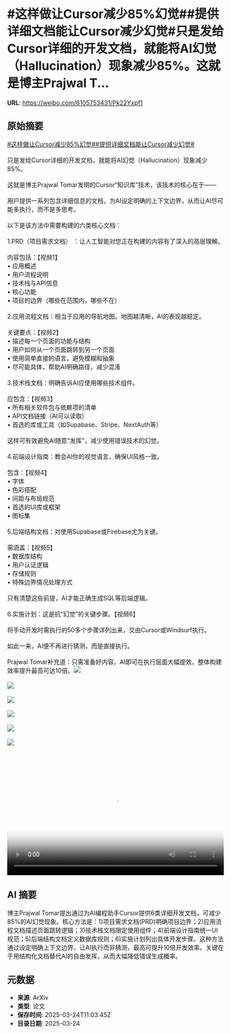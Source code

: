 # #这样做让Cursor减少85%幻觉##提供详细文档能让Cursor减少幻觉#只是发给Cursor详细的开发文档，就能将AI幻觉（Hallucination）现象减少85%。这就是博主Prajwal T...

**URL**: https://weibo.com/6105753431/Pk22Yxpf1

## 原始摘要

<a href="https://m.weibo.cn/search?containerid=231522type%3D1%26t%3D10%26q%3D%23%E8%BF%99%E6%A0%B7%E5%81%9A%E8%AE%A9Cursor%E5%87%8F%E5%B0%9185%25%E5%B9%BB%E8%A7%89%23&amp;extparam=%23%E8%BF%99%E6%A0%B7%E5%81%9A%E8%AE%A9Cursor%E5%87%8F%E5%B0%9185%25%E5%B9%BB%E8%A7%89%23" data-hide=""><span class="surl-text">#这样做让Cursor减少85%幻觉#</span></a><a href="https://m.weibo.cn/search?containerid=231522type%3D1%26t%3D10%26q%3D%23%E6%8F%90%E4%BE%9B%E8%AF%A6%E7%BB%86%E6%96%87%E6%A1%A3%E8%83%BD%E8%AE%A9Cursor%E5%87%8F%E5%B0%91%E5%B9%BB%E8%A7%89%23&amp;extparam=%23%E6%8F%90%E4%BE%9B%E8%AF%A6%E7%BB%86%E6%96%87%E6%A1%A3%E8%83%BD%E8%AE%A9Cursor%E5%87%8F%E5%B0%91%E5%B9%BB%E8%A7%89%23" data-hide=""><span class="surl-text">#提供详细文档能让Cursor减少幻觉#</span></a><br><br>只是发给Cursor详细的开发文档，就能将AI幻觉（Hallucination）现象减少85%。<br><br>这就是博主Prajwal Tomar发明的Cursor“知识库”技术，该技术的核心在于——<br><br>用户提供一系列包含详细信息的文档，为AI设定明确的上下文边界，从而让AI尽可能多执行，而不是多思考。<br><br>以下是该方法中需要构建的六类核心文档：<br><br>1.PRD（项目需求文档） ：让人工智能对您正在构建的内容有了深入的高层理解。<br><br>内容包括：【视频1】  <br>• 应用概述  <br>• 用户流程说明  <br>• 技术栈与API信息  <br>• 核心功能  <br>• 项目的边界（哪些在范围内，哪些不在）<br><br>2.应用流程文档：相当于应用的导航地图。地图越清晰，AI的表现越稳定。  <br><br>关键要点：【视频2】<br>• 描述每一个页面的功能与结构  <br>• 用户如何从一个页面跳转到另一个页面  <br>• 使用简单直接的语言，避免模糊和抽象  <br>• 尽可能具体，帮助AI明确路径，减少混淆<br><br>3.技术栈文档：明确告诉AI应使用哪些技术组件。  <br><br>应包含：【视频3】<br>• 所有相关软件包与依赖项的清单  <br>• API文档链接（AI可以读取）  <br>• 首选的库或工具（如Supabase、Stripe、NextAuth等）<br><br>这样可有效避免AI随意“发挥”，减少使用错误技术的幻觉。<br><br>4.前端设计指南：教会AI你的视觉语言，确保UI风格一致。<br><br>包含：【视频4】<br>• 字体  <br>• 色彩搭配  <br>• 间距与布局规范  <br>• 首选的UI库或框架  <br>• 图标集<br><br>5.后端结构文档：对使用Supabase或Firebase尤为关键。<br><br>需涵盖：【视频5】<br>• 数据库结构  <br>• 用户认证逻辑  <br>• 存储规则  <br>• 特殊边界情况处理方式  <br><br>只有清楚这些前提，AI才能正确生成SQL等后端逻辑。<br><br>6.实施计划：这是抗“幻觉”的关键步骤。【视频6】<br><br>将手动开发时需执行的50多个步骤详列出来，交由Cursor或Windsurf执行。<br><br>如此一来，AI便不再进行猜测，而是直接执行。<br><br>Prajwal Tomar补充道：只需准备好内容，AI即可在执行层面大幅提效，整体构建效率提升最高可达10倍。<img style="" src="https://tvax2.sinaimg.cn/large/006Fd7o3ly1hzs3dkm1ymj30my0k0gnl.jpg" referrerpolicy="no-referrer"><br><br><img style="" src="https://tvax2.sinaimg.cn/large/006Fd7o3ly1hzs3dn1wyhj30my0k0gny.jpg" referrerpolicy="no-referrer"><br><br><img style="" src="https://tvax2.sinaimg.cn/large/006Fd7o3ly1hzs3dk8rrcj30my0k0abw.jpg" referrerpolicy="no-referrer"><br><br><img style="" src="https://tvax3.sinaimg.cn/large/006Fd7o3ly1hzs3dlpso4j30my0k0gni.jpg" referrerpolicy="no-referrer"><br><br><img style="" src="https://tvax1.sinaimg.cn/large/006Fd7o3ly1hzs3dim319j30my0k00u3.jpg" referrerpolicy="no-referrer"><br><br><img style="" src="https://tvax4.sinaimg.cn/large/006Fd7o3ly1hzs3dkc3tdj30my0k00uv.jpg" referrerpolicy="no-referrer"><br><br><br clear="both"><div style="clear: both"></div><video controls="controls" poster="https://tvax3.sinaimg.cn/orj480/006Fd7o3ly1hzs3dl3iwej30my0k0gnl.jpg" style="width: 100%"><source src="https://f.video.weibocdn.com/o0/sbQFccGylx08mVs2i0CA010412004UUj0E010.mp4?label=mp4_720p&amp;template=826x720.25.0&amp;ori=0&amp;ps=1Cx9YB1mmR49jS&amp;Expires=1742817751&amp;ssig=LwunzD72cT&amp;KID=unistore,video"><source src="https://f.video.weibocdn.com/o0/8mih4VOnlx08mVs27NUk0104120028dJ0E010.mp4?label=mp4_hd&amp;template=548x480.25.0&amp;ori=0&amp;ps=1Cx9YB1mmR49jS&amp;Expires=1742817751&amp;ssig=nY1FcW7Mtj&amp;KID=unistore,video"><source src="https://f.video.weibocdn.com/o0/KZix2tmKlx08mVs201iw010412001jwq0E010.mp4?label=mp4_ld&amp;template=412x360.25.0&amp;ori=0&amp;ps=1Cx9YB1mmR49jS&amp;Expires=1742817751&amp;ssig=8zV1xbOkrp&amp;KID=unistore,video"><p>视频无法显示，请前往<a href="https://video.weibo.com/show?fid=1034%3A5147744050806811" target="_blank" rel="noopener noreferrer">微博视频</a>观看。</p></video>

## AI 摘要

博主Prajwal Tomar提出通过为AI编程助手Cursor提供6类详细开发文档，可减少85%的AI幻觉现象。核心方法是：1)项目需求文档(PRD)明确项目边界；2)应用流程文档描述页面跳转逻辑；3)技术栈文档限定使用组件；4)前端设计指南统一UI规范；5)后端结构文档定义数据库规则；6)实施计划列出具体开发步骤。这种方法通过设定明确上下文边界，让AI执行而非猜测，最高可提升10倍开发效率。关键在于用结构化文档替代AI的自由发挥，从而大幅降低错误生成概率。

## 元数据

- **来源**: ArXiv
- **类型**: 论文
- **保存时间**: 2025-03-24T11:03:45Z
- **目录日期**: 2025-03-24

